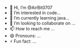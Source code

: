 - 👋 Hi, I’m @AirBit0707
- 👀 I’m interested in code...
- 🌱 I’m currently learning java...
- 💞️ I’m looking to collaborate on ...
- 📫 How to reach me ...
- 😄 Pronouns: ...
- ⚡ Fun fact: ...

<!---
AirBit0707/AirBit0707 is a ✨ special ✨ repository because its `README.md` (this file) appears on your GitHub profile.
You can click the Preview link to take a look at your changes.
--->

